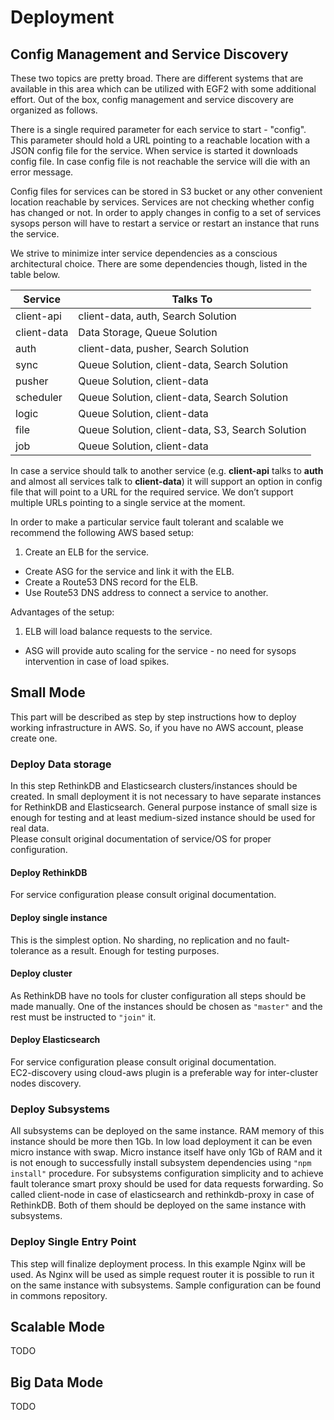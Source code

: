 # Deployment

## Config Management and Service Discovery

These two topics are pretty broad. There are different systems that are available in this area which can be utilized with EGF2 with some additional effort. Out of the box, config management and service discovery are organized as follows.

There is a single required parameter for each service to start - "config". This parameter should hold a URL pointing to a reachable location with a JSON config file for the service. When service is started it downloads config file. In case config file is not reachable the service will die with an error message.

Config files for services can be stored in S3 bucket or any other convenient location reachable by services. Services are not checking whether config has changed or not. In order to apply changes in config to a set of services sysops person will have to restart a service or restart an instance that runs the service.

We strive to minimize inter service dependencies as a conscious architectural choice. There are some dependencies though, listed in the table below.

<table>
	<thead>
		<tr>
			<th>Service</th>
			<th>Talks To</th>
		</tr>
	</thead>
	<tbody>
		<tr>
			<td>client-api</td>
			<td>client-data, auth, Search Solution</td>
		</tr>
		<tr>
			<td>client-data</td>
			<td>Data Storage, Queue Solution</td>
		</tr>
		<tr>
			<td>auth</td>
			<td>client-data, pusher, Search Solution</td>
		</tr>
		<tr>
			<td>sync</td>
			<td>Queue Solution, client-data, Search Solution</td>
		</tr>
		<tr>
			<td>pusher</td>
			<td>Queue Solution, client-data</td>
		</tr>
		<tr>
			<td>scheduler</td>
			<td>Queue Solution, client-data, Search Solution</td>
		</tr>
		<tr>
			<td>logic</td>
			<td>Queue Solution, client-data</td>
		</tr>
		<tr>
			<td>file</td>
			<td>Queue Solution, client-data, S3, Search Solution</td>
		</tr>
		<tr>
			<td>job</td>
			<td>Queue Solution, client-data</td>
		</tr>
	</tbody>
</table>

In case a service should talk to another service (e.g. **client-api** talks to **auth** and almost all services talk to **client-data**) it will support an option in config file that will point to a URL for the required service. We don’t support multiple URLs pointing to a single service at the moment.

In order to make a particular service fault tolerant and scalable we recommend the following AWS based setup:

1. Create an ELB for the service.
* Create ASG for the service and link it with the ELB.
* Create a Route53 DNS record for the ELB.
* Use Route53 DNS address to connect a service to another.

Advantages of the setup:

1. ELB will load balance requests to the service.
* ASG will provide auto scaling for the service - no need for sysops intervention in case of load spikes.


## Small Mode
This part will be described as step by step instructions how to deploy working infrastructure in AWS. So, if you have no AWS account, please create one.

### Deploy Data storage
In this step RethinkDB and Elasticsearch clusters/instances should be created. In small deployment it is not necessary to have separate instances for RethinkDB and Elasticsearch. General purpose instance of small size is enough for testing and at least medium-sized instance should be used for real data.  
Please consult original documentation of service/OS for proper configuration.

#### Deploy RethinkDB
For service configuration please consult original documentation.

#### Deploy single instance
This is the simplest option. No sharding, no replication and no fault-tolerance as a result. Enough for testing purposes.

#### Deploy cluster
As RethinkDB have no tools for cluster configuration all steps should be made manually. One of the instances should be chosen as `"master"` and the rest must be instructed to `"join"` it.

#### Deploy Elasticsearch
For service configuration please consult original documentation.  
EC2-discovery using cloud-aws plugin is a preferable way for inter-cluster nodes discovery.


### Deploy Subsystems
All subsystems can be deployed on the same instance. RAM memory of this instance should be more then 1Gb. In low load deployment it can be even micro instance with swap. Micro instance itself have only 1Gb of RAM and it is not enough to successfully install subsystem dependencies using `"npm install"` procedure.
For subsystems configuration simplicity and to achieve fault tolerance smart proxy should be used for data requests forwarding. So called client-node in case of elasticsearch and rethinkdb-proxy in case of RethinkDB. Both of them should be deployed on the same instance with subsystems.

### Deploy Single Entry Point
This step will finalize deployment process. In this example Nginx will be used.
As Nginx will be used as simple request router it is possible to run it on the same instance with subsystems.
Sample configuration can be found in commons repository.


## Scalable Mode
TODO

## Big Data Mode
TODO
